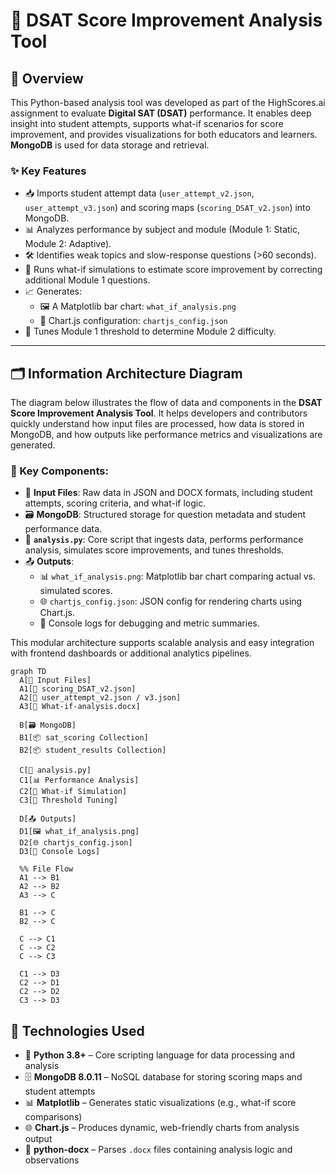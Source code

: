 # 🧠 DSAT Score Improvement Analysis Tool

## 📘 Overview

This Python-based analysis tool was developed as part of the HighScores.ai assignment to evaluate **Digital SAT (DSAT)** performance. It enables deep insight into student attempts, supports what-if scenarios for score improvement, and provides visualizations for both educators and learners. **MongoDB** is used for data storage and retrieval.

### ✨ Key Features

- 📥 Imports student attempt data (`user_attempt_v2.json`, `user_attempt_v3.json`) and scoring maps (`scoring_DSAT_v2.json`) into MongoDB.
- 📊 Analyzes performance by subject and module (Module 1: Static, Module 2: Adaptive).
- 🛠️ Identifies weak topics and slow-response questions (>60 seconds).
- 🔁 Runs what-if simulations to estimate score improvement by correcting additional Module 1 questions.
- 📈 Generates:
  - 🖼️ A Matplotlib bar chart: `what_if_analysis.png`
  - 🧩 Chart.js configuration: `chartjs_config.json`
- 🎯 Tunes Module 1 threshold to determine Module 2 difficulty.

---

## 🗂️ Information Architecture Diagram

The diagram below illustrates the flow of data and components in the **DSAT Score Improvement Analysis Tool**. It helps developers and contributors quickly understand how input files are processed, how data is stored in MongoDB, and how outputs like performance metrics and visualizations are generated.

### 🧩 Key Components:

- 📂 **Input Files**: Raw data in JSON and DOCX formats, including student attempts, scoring criteria, and what-if logic.
- 🗃️ **MongoDB**: Structured storage for question metadata and student performance data.
- 🐍 **`analysis.py`**: Core script that ingests data, performs performance analysis, simulates score improvements, and tunes thresholds.
- 📤 **Outputs**:
  - 📊 `what_if_analysis.png`: Matplotlib bar chart comparing actual vs. simulated scores.
  - 🌐 `chartjs_config.json`: JSON config for rendering charts using Chart.js.
  - 🧾 Console logs for debugging and metric summaries.

This modular architecture supports scalable analysis and easy integration with frontend dashboards or additional analytics pipelines.

```mermaid
graph TD
  A[📂 Input Files]
  A1[📄 scoring_DSAT_v2.json]
  A2[📄 user_attempt_v2.json / v3.json]
  A3[📄 What-if-analysis.docx]

  B[🗃️ MongoDB]
  B1[📦 sat_scoring Collection]
  B2[📦 student_results Collection]

  C[🐍 analysis.py]
  C1[📊 Performance Analysis]
  C2[🔁 What-if Simulation]
  C3[🎯 Threshold Tuning]

  D[📤 Outputs]
  D1[🖼️ what_if_analysis.png]
  D2[🌐 chartjs_config.json]
  D3[🧾 Console Logs]

  %% File Flow
  A1 --> B1
  A2 --> B2
  A3 --> C

  B1 --> C
  B2 --> C

  C --> C1
  C --> C2
  C --> C3

  C1 --> D3
  C2 --> D1
  C2 --> D2
  C3 --> D3
```
## 🔧 Technologies Used

- 🐍 **Python 3.8+** – Core scripting language for data processing and analysis  
- 🗄️ **MongoDB 8.0.11** – NoSQL database for storing scoring maps and student attempts  
- 📊 **Matplotlib** – Generates static visualizations (e.g., what-if score comparisons)  
- 🌐 **Chart.js** – Produces dynamic, web-friendly charts from analysis output  
- 📄 **python-docx** – Parses `.docx` files containing analysis logic and observations  
